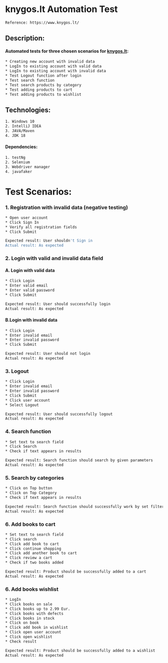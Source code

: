 # knygos.lt Automation Test

```bash
Reference: https://www.knygos.lt/
```

## Description:

#### Automated tests for three chosen scenarios for [knygos.lt](https://www.knygos.lt/):

```bash
* Creating new account with invalid data
* LogIn to existing account with valid data
* LogIn to existing account with invalid data
* Test Logout function after login
* Test search function
* Test search products by category
* Test adding products to cart
* Test adding products to wishlist
```

## Technologies:

```bash
1. Windows 10
2. IntelliJ IDEA
3. JAVA/Maven
4. JDK 18
```

#### Dependencies:

```bash
1. testNg
2. Selenium
3. Webdriver manager
4. javafaker
```

# Test Scenarios:

### 1. Registration with invalid data (negative testing)

```bash
* Open user account
* Click Sign In
* Verify all registration fields
* Click Submit

Expected result: User shouldn't Sign in
Actual result: As expected
```

### 2. Login with valid and invalid data field

#### A. Login with valid data

```bash
* Click Login
* Enter valid email
* Enter valid password
* Click Submit

Expected result: User should successfully login
Actual result: As expected
```

#### B.Login with invalid data

```bash
* Click Login
* Enter invalid email
* Enter invalid password
* Click Submit

Expected result: User should not login
Actual result: As expected
```

### 3. Logout

```bash
* Click Login
* Enter invalid email
* Enter invalid password
* Click Submit
* Click user account
* Select Logout 

Expected result: User should successfully logout
Actual result: As expected
```

### 4. Search function

```bash
* Set text to search field
* Click Search
* Check if text appears in results

Expected result: Search function should search by given parameters
Actual result: As expected
```

### 5. Search by categories

```bash
* Click on Top button
* Click on Top Category 
* Check if text appears in results

Expected result: Search function should successfully work by set filters
Actual result: As expected
```

### 6. Add books to cart

```bash
* Set text to search field
* Click search 
* Click add book to cart 
* Click continue shopping  
* Click add another book to cart
* Click review a cart
* Check if two books added 

Expected result: Product should be successfully added to a cart
Actual result: As expected
```

### 6. Add books wishlist

```bash
* LogIn
* Click books on sale 
* Click books up to 2.99 Eur.
* Click books with defects 
* Click books in stock
* Click on book
* Click add book in wishlist
* Click open user account
* Click open wishlist
* Check result

Expected result: Product should be successfully added to a wishlist
Actual result: As expected
```